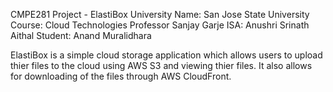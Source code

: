 CMPE281 Project - ElastiBox
University Name: San Jose State University
Course: Cloud Technologies
Professor Sanjay Garje
ISA: Anushri Srinath Aithal
Student: Anand Muralidhara

ElastiBox is a simple cloud storage application which allows users to upload thier files to the cloud using AWS S3 and viewing thier files. 
It also allows for downloading of the files through AWS CloudFront. 